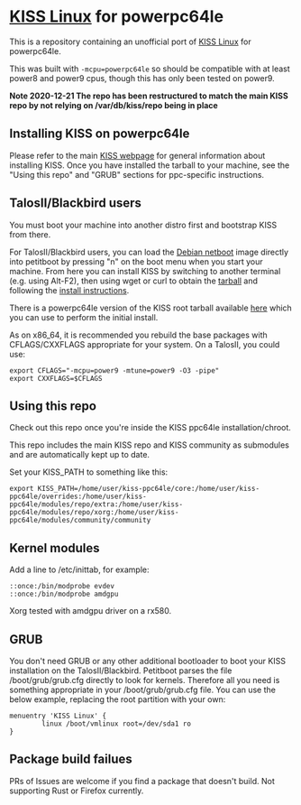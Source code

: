 

# [KISS Linux](https://k1ss.org/) for powerpc64le

This is a repository containing an unofficial port of [KISS Linux](https://k1ss.org/) for powerpc64le.

This was built with ``-mcpu=powerpc64le`` so should be compatible with at least power8 and power9 cpus, though this has only been tested on power9.

**Note 2020-12-21 The repo has been restructured to match the main KISS repo by not relying on /var/db/kiss/repo being in place**

## Installing KISS on powerpc64le

Please refer to the main [KISS webpage](https://k1ss.org/install) for general information about installing KISS.
Once you have installed the tarball to your machine, see the "Using this repo" and "GRUB" sections for ppc-specific instructions.

## TalosII/Blackbird users

You must boot your machine into another distro first and bootstrap KISS from there.

For TalosII/Blackbird users, you can load the [Debian netboot](http://ftp.debian.org/debian/dists/buster/main/installer-ppc64el/current/images/netboot/debian-installer/ppc64el/) image directly into petitboot by pressing "n" on the boot menu when you start your machine. From here you can install KISS by switching to another terminal (e.g. using Alt-F2), then using wget or curl to obtain the [tarball](https://github.com/jedavies-dev/kiss-ppc64le/releases/download/0.1.7/kiss-chroot-powerpc64le.tar.xz) and following the [install instructions](https://k1ss.org/install).

There is a powerpc64le version of the KISS root tarball available [here](https://github.com/jedavies-dev/kiss-ppc64le/releases/download/0.1.7/kiss-chroot-powerpc64le.tar.xz) which you can use to perform the initial install.

As on x86_64, it is recommended you rebuild the base packages with CFLAGS/CXXFLAGS appropriate for your system.  On a TalosII, you could use:
```
export CFLAGS="-mcpu=power9 -mtune=power9 -O3 -pipe"
export CXXFLAGS=$CFLAGS
```

## Using this repo

Check out this repo once you're inside the KISS ppc64le installation/chroot.

This repo includes the main KISS repo and KISS community as submodules and are automatically kept up to date.

Set your KISS_PATH to something like this:

```
export KISS_PATH=/home/user/kiss-ppc64le/core:/home/user/kiss-ppc64le/overrides:/home/user/kiss-ppc64le/modules/repo/extra:/home/user/kiss-ppc64le/modules/repo/xorg:/home/user/kiss-ppc64le/modules/community/community
```

## Kernel modules

Add a line to /etc/inittab, for example:

```
::once:/bin/modprobe evdev
::once:/bin/modprobe amdgpu
```

Xorg tested with amdgpu driver on a rx580.


## GRUB

You don't need GRUB or any other additional bootloader to boot your KISS installation on the TalosII/Blackbird.  Petitboot parses the file /boot/grub/grub.cfg directly to look for kernels. Therefore all you need is something appropriate in your /boot/grub/grub.cfg file.  You can use the below example, replacing the root partition with your own:

    menuentry 'KISS Linux' {
            linux /boot/vmlinux root=/dev/sda1 ro
    }

## Package build failues

PRs of Issues are welcome if you find a package that doesn't build.  Not supporting Rust or Firefox currently.
